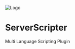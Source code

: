 ![Logo](https://raw.githubusercontent.com/True-cc/ServerScripter/master/.idea/icon.png)
# ServerScripter
Multi Language Scripting Plugin
